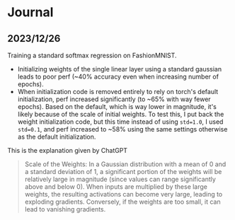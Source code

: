 # Journal

## 2023/12/26

Training a standard softmax regression on FashionMNIST.
- Initializing weights of the single linear layer using a standard gaussian leads to poor perf (~40% accuracy even when increasing number of epochs).
- When initialization code is removed entirely to rely on torch's default initialization, perf increased significantly (to ~65% with way fewer epochs). Based on the default, which is way lower in magnitude, it's likely because of the scale of initial weights. To test this, I put back the weight initialization code, but this time instead of using `std=1.0`, I used `std=0.1`, and perf increased to ~58% using the same settings otherwise as the default initialization.

This is the explanation given by ChatGPT
> Scale of the Weights: In a Gaussian distribution with a mean of 0 and a standard deviation of 1, a significant portion of the weights will be relatively large in magnitude (since values can range significantly above and below 0). When inputs are multiplied by these large weights, the resulting activations can become very large, leading to exploding gradients. Conversely, if the weights are too small, it can lead to vanishing gradients.